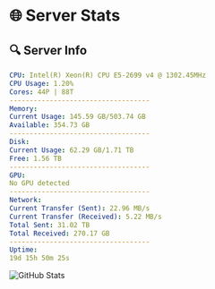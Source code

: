 # 🌐 Server Stats
## 🔍 Server Info
```yaml
CPU: Intel(R) Xeon(R) CPU E5-2699 v4 @ 1302.45MHz
CPU Usage: 1.20%
Cores: 44P | 88T
-----------------------------------
Memory:
Current Usage: 145.59 GB/503.74 GB
Available: 354.73 GB
-----------------------------------
Disk:
Current Usage: 62.29 GB/1.71 TB
Free: 1.56 TB
-----------------------------------
GPU:
No GPU detected
-----------------------------------
Network:
Current Transfer (Sent): 22.96 MB/s
Current Transfer (Received): 5.22 MB/s
Total Sent: 31.02 TB
Total Received: 270.17 GB
-----------------------------------
Uptime:
19d 15h 50m 25s
```
![GitHub Stats](https://img.shields.io/badge/Updated-2025-03-27_13:13:14-blue)
